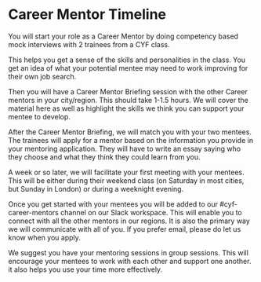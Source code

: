 # Career Mentor Timeline

You will start your role as a Career Mentor by doing  competency based mock interviews with 2 trainees from a CYF class.   
  
This helps you get a sense of the skills and personalities in the class. You get an idea of what your potential mentee may need to work improving for their own job search.   


Then you will have a Career Mentor Briefing session with the other Career mentors in your city/region.  This should take 1-1.5 hours. We will cover the material here as well as highlight the skills we think you can support your mentee to develop.   
  
After the Career Mentor Briefing, we will match you with your two mentees. The trainees will apply for a mentor based on the information you provide in your mentoring application. They will have to write an essay saying who they choose and what they think they could learn from you.   
  
A week or so later, we will facilitate your first meeting with your mentees. This will be either during their weekend class \(on Saturday in most cities, but Sunday in London\) or during a weeknight evening.   
  
Once you get started with your mentees you will be added to our \#cyf-career-mentors  channel on our Slack workspace. This will enable you to connect with all the other mentors in our regions. It is also the primary way we will communicate with all of you. If you prefer email, please do let us know when you apply.   
  
We suggest you have your mentoring sessions in group sessions. This will encourage your mentees to work with each other and support one another. it also helps you use your time more effectively.   


